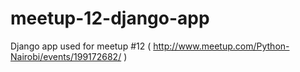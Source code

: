 meetup-12-django-app
====================

Django app used for meetup #12 ( http://www.meetup.com/Python-Nairobi/events/199172682/ )
